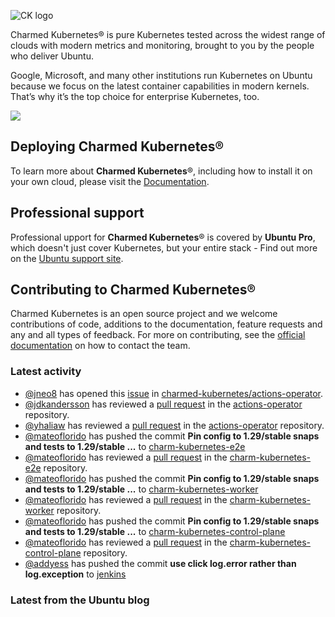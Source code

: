 ![CK logo](https://assets.ubuntu.com/v1/451d4cf4-Charmed+Kubernetes_RGB_onWhite_2022.svg)

Charmed Kubernetes® is pure Kubernetes tested across the widest range of clouds with modern metrics and monitoring, brought to you by the people who deliver Ubuntu.

Google, Microsoft, and many other institutions run Kubernetes on Ubuntu because we focus on the latest container capabilities in modern kernels. That’s why it’s the top choice for enterprise Kubernetes, too.

![](https://assets.ubuntu.com/v1/843c77b6-juju-at-a-glace.svg)

## Deploying Charmed Kubernetes®

To learn more about **Charmed Kubernetes**®, including how to install it on your own cloud, please visit the [Documentation][docs].

## Professional support

Professional upport for **Charmed Kubernetes**® is covered by **Ubuntu Pro**, which doesn't just cover Kubernetes, but your entire stack - Find out more on the [Ubuntu support site](https://ubuntu.com/support).

## Contributing to Charmed Kubernetes®

Charmed Kubernetes is an open source project and we welcome contributions of code, additions to the documentation, feature requests and any and all types of feedback. For more on contributing, see the [official documentation][get-in-touch] on how to contact the team.

<!-- LINKS -->
[docs]: https://ubuntu.com/kubernetes/docs
[get-in-touch]: https://ubuntu.com/kubernetes/docs/get-in-touch

### Latest activity

<!-- activity starts -->
 - [@jneo8](https://github.com/jneo8) has opened this [issue](https://github.com/charmed-kubernetes/actions-operator/issues/66) in [charmed-kubernetes/actions-operator](https://api.github.com/repos/charmed-kubernetes/actions-operator).
 - [@jdkandersson](https://github.com/jdkandersson) has reviewed a [pull request](https://github.com/charmed-kubernetes/actions-operator/pull/63) in the [actions-operator](https://github.com/charmed-kubernetes/actions-operator) repository.
 - [@yhaliaw](https://github.com/yhaliaw) has reviewed a [pull request](https://github.com/charmed-kubernetes/actions-operator/pull/63) in the [actions-operator](https://github.com/charmed-kubernetes/actions-operator) repository.
 - [@mateoflorido](https://github.com/mateoflorido) has pushed the commit **Pin config to 1.29/stable snaps and tests to 1.29/stable ...** to [charm-kubernetes-e2e](https://github.com/charmed-kubernetes/charm-kubernetes-e2e)
 - [@mateoflorido](https://github.com/mateoflorido) has reviewed a [pull request](https://github.com/charmed-kubernetes/charm-kubernetes-e2e/pull/31) in the [charm-kubernetes-e2e](https://github.com/charmed-kubernetes/charm-kubernetes-e2e) repository.
 - [@mateoflorido](https://github.com/mateoflorido) has pushed the commit **Pin config to 1.29/stable snaps and tests to 1.29/stable ...** to [charm-kubernetes-worker](https://github.com/charmed-kubernetes/charm-kubernetes-worker)
 - [@mateoflorido](https://github.com/mateoflorido) has reviewed a [pull request](https://github.com/charmed-kubernetes/charm-kubernetes-worker/pull/158) in the [charm-kubernetes-worker](https://github.com/charmed-kubernetes/charm-kubernetes-worker) repository.
 - [@mateoflorido](https://github.com/mateoflorido) has pushed the commit **Pin config to 1.29/stable snaps and tests to 1.29/stable ...** to [charm-kubernetes-control-plane](https://github.com/charmed-kubernetes/charm-kubernetes-control-plane)
 - [@mateoflorido](https://github.com/mateoflorido) has reviewed a [pull request](https://github.com/charmed-kubernetes/charm-kubernetes-control-plane/pull/319) in the [charm-kubernetes-control-plane](https://github.com/charmed-kubernetes/charm-kubernetes-control-plane) repository.
 - [@addyess](https://github.com/addyess) has pushed the commit **use click log.error rather than log.exception** to [jenkins](https://github.com/charmed-kubernetes/jenkins)
<!-- activity ends -->

<!-- roadmap starts -->

<!-- roadmap ends -->

### Latest from the Ubuntu blog

<!-- blog starts -->

<!-- blog ends -->
